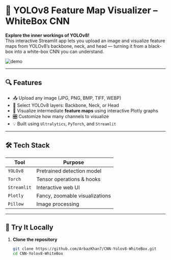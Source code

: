 # 🧠 YOLOv8 Feature Map Visualizer – WhiteBox CNN

**Explore the inner workings of YOLOv8!**  
This interactive Streamlit app lets you upload an image and visualize feature maps from YOLOv8’s backbone, neck, and head — turning it from a black-box into a white-box CNN you can understand.

![demo](https://github.com/ArbazKhan7/CNN-Yolov8-WhiteBox/blob/main/assets/demo.gif)

---

## 🔍 Features

- 📤 Upload any image (JPG, PNG, BMP, TIFF, WEBP)
- 🧱 Select YOLOv8 layers: Backbone, Neck, or Head
- 🧬 Visualize intermediate **feature maps** using interactive Plotly graphs
- 🎛 Customize how many channels to visualize
- 💡 Built using `Ultralytics`, `PyTorch`, and `Streamlit`

---

## 🛠 Tech Stack

| Tool         | Purpose                        |
|--------------|--------------------------------|
| `YOLOv8`     | Pretrained detection model     |
| `Torch`      | Tensor operations & hooks      |
| `Streamlit`  | Interactive web UI             |
| `Plotly`     | Fancy, zoomable visualizations |
| `Pillow`     | Image processing               |

---

## 🚀 Try It Locally

1. **Clone the repository**  
   ```bash
   git clone https://github.com/ArbazKhan7/CNN-Yolov8-WhiteBox.git
   cd CNN-Yolov8-WhiteBox

